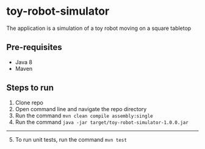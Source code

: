 # toy-robot-simulator
The application is a simulation of a toy robot moving on a square tabletop

## Pre-requisites
- Java 8
- Maven

## Steps to run
1. Clone repo
2. Open command line and navigate the repo directory
3. Run the command `mvn clean compile assembly:single`
4. Run the command `java -jar target/toy-robot-simulator-1.0.0.jar`
---
5. To run unit tests, run the command `mvn test`

